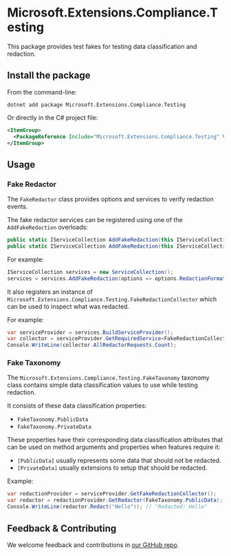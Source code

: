 # Microsoft.Extensions.Compliance.Testing

This package provides test fakes for testing data classification and redaction.

## Install the package

From the command-line:

```console
dotnet add package Microsoft.Extensions.Compliance.Testing
```

Or directly in the C# project file:

```xml
<ItemGroup>
  <PackageReference Include="Microsoft.Extensions.Compliance.Testing" Version="[CURRENTVERSION]" />
</ItemGroup>
```

## Usage

### Fake Redactor

The `FakeRedactor` class provides options and services to verify redaction events.

The fake redactor services can be registered using one of the `AddFakeRedaction` overloads:

```csharp
public static IServiceCollection AddFakeRedaction(this IServiceCollection services)
public static IServiceCollection AddFakeRedaction(this IServiceCollection services, Action<FakeRedactorOptions> configure)
```

For example:

```csharp
IServiceCollection services = new ServiceCollection();
services = services.AddFakeRedaction(options => options.RedactionFormat = "Redacted: {0}");
```

It also registers an instance of `Microsoft.Extensions.Compliance.Testing.FakeRedactionCollector` which can be used to inspect what was redacted.

For example:

```csharp
var serviceProvider = services.BuildServiceProvider();
var collector = serviceProvider.GetRequiredService<FakeRedactionCollector>();
Console.WriteLine(collector.AllRedactorRequests.Count); 
```

### Fake Taxonomy

The `Microsoft.Extensions.Compliance.Testing.FakeTaxonomy` taxonomy class contains simple data classification values to use while testing redaction.

It consists of these data classification properties:

- `FakeTaxonomy.PublicData`
- `FakeTaxonomy.PrivateData`

These properties have their corresponding data classification attributes that can be used on method arguments and properties when features require it:

- `[PublicData]` usually represents some data that should not be redacted.
- `[PrivateData]` usually extensions to setup that should be redacted.

Example:

```csharp
var redactionProvider = serviceProvider.GetFakeRedactionCollector();
var redactor = redactionProvider.GetRedactor(FakeTaxonomy.PublicData);
Console.WriteLine(redactor.Redact("Hello")); // "Redacted: Hello"
```

## Feedback & Contributing

We welcome feedback and contributions in [our GitHub repo](https://github.com/dotnet/extensions).

